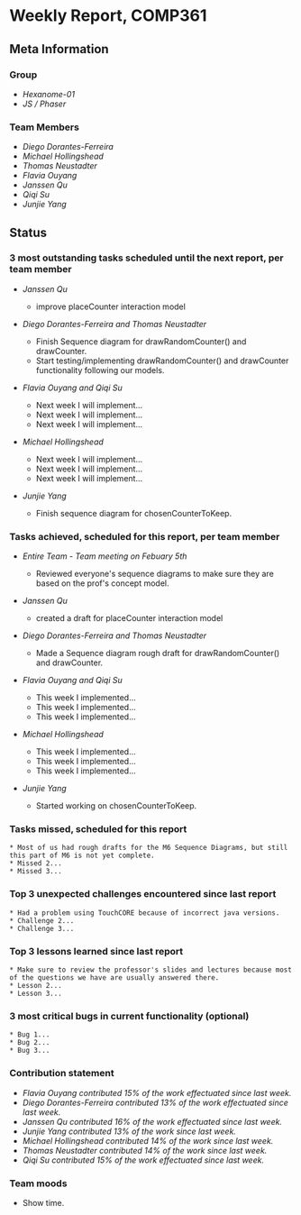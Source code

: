 # Weekly Report, COMP361

## Meta Information

### Group

 * *Hexanome-01*
 * *JS / Phaser*

### Team Members

 * *Diego Dorantes-Ferreira*
 * *Michael Hollingshead*
 * *Thomas Neustadter*
 * *Flavia Ouyang*
 * *Janssen Qu*
 * *Qiqi Su*
 * *Junjie Yang*

## Status

### 3 most outstanding tasks scheduled until the next report, per team member

* *Janssen Qu*
    * improve placeCounter interaction model

* *Diego Dorantes-Ferreira and Thomas Neustadter*
    * Finish Sequence diagram for drawRandomCounter() and drawCounter.
    * Start testing/implementing drawRandomCounter() and drawCounter functionality following our models.

 * *Flavia Ouyang and Qiqi Su*
    * Next week I will implement...
    * Next week I will implement...
    * Next week I will implement...

 * *Michael Hollingshead*
    * Next week I will implement...
    * Next week I will implement...
    * Next week I will implement...
 
* *Junjie Yang*
    * Finish sequence diagram for chosenCounterToKeep.

### Tasks achieved, scheduled for this report, per team member

* *Entire Team - Team meeting on Febuary 5th*
    * Reviewed everyone's sequence diagrams to make sure they are based on the prof's concept model.

* *Janssen Qu*
    * created a draft for placeCounter interaction model

* *Diego Dorantes-Ferreira and Thomas Neustadter*
    * Made a Sequence diagram rough draft for drawRandomCounter() and drawCounter.

 * *Flavia Ouyang and Qiqi Su*
    * This week I implemented...
    * This week I implemented...
    * This week I implemented...

 * *Michael Hollingshead*
    * This week I implemented...
    * This week I implemented...
    * This week I implemented...

 * *Junjie Yang*
    * Started working on chosenCounterToKeep.


### Tasks missed, scheduled for this report

    * Most of us had rough drafts for the M6 Sequence Diagrams, but still this part of M6 is not yet complete. 
    * Missed 2...
    * Missed 3...

### Top 3 unexpected challenges encountered since last report

    * Had a problem using TouchCORE because of incorrect java versions.
    * Challenge 2...
    * Challenge 3...

### Top 3 lessons learned since last report

    * Make sure to review the professor's slides and lectures because most of the questions we have are usually answered there.
    * Lesson 2...
    * Lesson 3...

### 3 most critical bugs in current functionality (optional)

    * Bug 1...
    * Bug 2...
    * Bug 3...

### Contribution statement

 * *Flavia Ouyang contributed 15% of the work effectuated since last week.*
 * *Diego Dorantes-Ferreira contributed 13% of the work effectuated since last week.*
 * *Janssen Qu contributed 16% of the work effectuated since last week.*
 * *Junjie Yang contributed 13% of the work since last week.*
 * *Michael Hollingshead contributed 14% of the work since last week.*
 * *Thomas Neustadter contributed 14% of the work since last week.*
 * *Qiqi Su contributed 15% of the work effectuated since last week.*

### Team moods

 * Show time.
